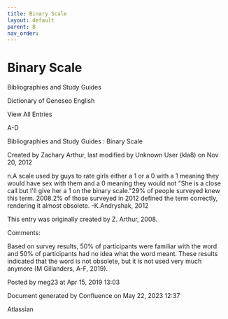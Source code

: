 ```yaml
---
title: Binary Scale
layout: default
parent: B
nav_order:
---
```


# Binary Scale

Bibliographies and Study Guides

Dictionary of Geneseo English

View All Entries

A-D

Bibliographies and Study Guides : Binary Scale

Created by  Zachary Arthur, last modified by  Unknown User (kla8) on Nov 20, 2012

n.A scale used by guys to rate girls either a 1 or a 0 with a 1 meaning they would have sex with them and a 0 meaning they would not &quot;She is a close call but I'll give her a 1 on the binary scale.&quot;29% of people surveyed knew this term. 2008.2% of those surveyed in 2012 defined the term correctly, rendering it almost obsolete. -K.Andryshak, 2012

This entry was originally created by Z. Arthur, 2008.

Comments:

Based on survey results, 50% of participants were familiar with the word and 50% of participants had no idea what the word meant. These results indicated that the word is not obsolete, but it is not used very much anymore (M Gillanders, A-F, 2019).

Posted by meg23 at Apr 15, 2019 13:03

Document generated by Confluence on May 22, 2023 12:37

Atlassian

